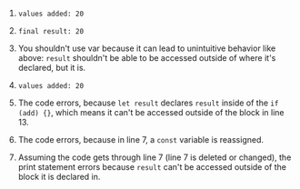 1. `values added: 20`

2. `final result: 20`

3. You shouldn't use var because it can lead to unintuitive behavior like above: `result` shouldn't be able to be accessed outside of where it's declared, but it is.

4. `values added: 20`

5. The code errors, because `let result` declares `result` inside of the `if (add) {}`, which means it can't be accessed outside of the block in line 13.

6. The code errors, because in line 7, a `const` variable is reassigned.

7. Assuming the code gets through line 7 (line 7 is deleted or changed), the print statement errors because `result` can't be accessed outside of the block it is declared in.